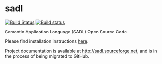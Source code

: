 sadl
====

[![Build Status](https://travis-ci.org/crapo/sadlos2.svg?branch=development)](https://travis-ci.org/crapo/sadlos2)
[![Build status](https://ci.appveyor.com/api/projects/status/293aewek023j2hom/branch/development?svg=true)](https://ci.appveyor.com/project/crapo/sadlos2/branch/development)

Semantic Application Language (SADL) Open Source Code

Please find installation instructions [here](https://github.com/SemanticApplicationDesignLanguage/sadl/wiki/Installation-Instructions-for-SADL-IDE,-Version-3.4). 

Project documentation is available at http://sadl.sourceforge.net, and is in the process of being migrated to GitHub.
